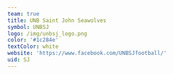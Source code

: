 ```yaml
---
team: true
title: UNB Saint John Seawolves
symbol: UNBSJ
logo: /img/unbsj_logo.png
color: '#1c284e'
textColor: white
website: 'https://www.facebook.com/UNBSJfootball/'
uid: SJ
---
```


